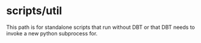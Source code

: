 # scripts/util

This path is for standalone scripts that run without DBT or that DBT needs to invoke a new python subprocess for.